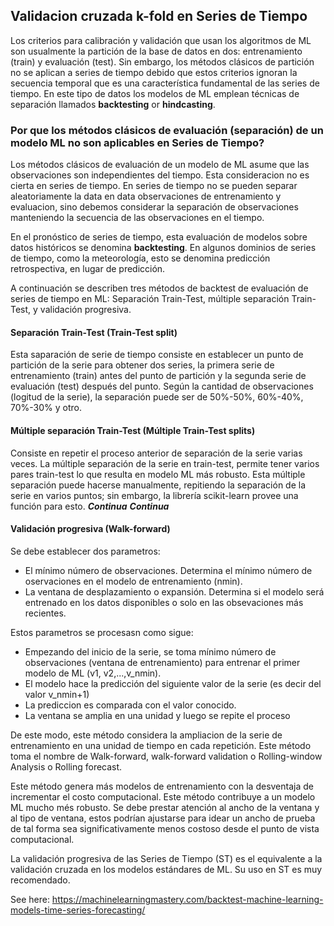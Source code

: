 ## Validacion cruzada k-fold en Series de Tiempo
Los criterios para calibración y validación que usan los algoritmos de ML son usualmente la partición de la base de datos en dos: entrenamiento (train) y evaluación (test). Sin embargo, los métodos clásicos de partición no se aplican a series de tiempo debido que estos criterios ignoran la secuencia temporal que es una característica fundamental de las series de tiempo. En este tipo de datos los modelos de ML emplean técnicas de separación llamados **backtesting** or **hindcasting**.

### Por que los métodos clásicos de evaluación (separación) de un modelo ML no son aplicables en Series de Tiempo?
Los métodos clásicos de evaluación de un modelo de ML asume que las observaciones son independientes del tiempo. Esta consideracion no es cierta en series de tiempo.
En series de tiempo no se pueden separar aleatoriamente la data en data observaciones de entrenamiento y evaluacion, sino debemos considerar la separación de observaciones manteniendo la secuencia de las observaciones en el tiempo.

En el pronóstico de series de tiempo, esta evaluación de modelos sobre datos históricos se denomina **backtesting**. En algunos dominios de series de tiempo, como la meteorología, esto se denomina predicción retrospectiva, en lugar de predicción.

A continuación se describen tres métodos de backtest de evaluación de series de tiempo en ML: Separación Train-Test, múltiple separación Train-Test, y validación progresiva.
#### Separación Train-Test (Train-Test split)
Esta saparación de serie de tiempo consiste en establecer un punto de partición de la serie para obtener dos series, la primera serie de entrenamiento (train) antes del punto de partición y la segunda serie de evaluación (test) después del punto. Según la cantidad de observaciones (logitud de la serie), la separación puede ser de 50%-50%, 60%-40%, 70%-30% y otro.
#### Múltiple separación Train-Test (Múltiple Train-Test splits)
Consiste en repetir el proceso anterior de separación de la serie varias veces. La múltiple separación de la serie en train-test, permite tener varios pares train-test lo que resulta en modelo ML más robusto.
Esta múltiple separación puede hacerse manualmente, repitiendo la separación de la serie en varios puntos; sin embargo, la librería scikit-learn provee una función para esto.
___Continua___
***Continua***

#### Validación progresiva (Walk-forward)
Se debe establecer dos parametros:
- El mínimo número de observaciones. Determina el mínimo número de oservaciones en el modelo de entrenamiento (nmin).
- La ventana de desplazamiento o expansión. Determina si el modelo será entrenado en los datos disponibles o solo en las obsevaciones más recientes.

Estos parametros se procesasn como sigue:
- Empezando del inicio de la serie, se toma mínimo número de observaciones (ventana de entrenamiento) para entrenar el primer modelo de ML (v1, v2,...,v_nmin).
- El modelo hace la predicción del siguiente valor de la serie (es decir del valor v_nmin+1)
- La prediccion es comparada con el valor conocido.
- La ventana se amplia en una unidad y luego se repite el proceso

De este modo, este método considera la ampliacion de la serie de entrenamiento en una unidad de tiempo en cada repetición. Este método toma el nombre de Walk-forward, walk-forward validation o Rolling-window Analysis o Rolling forecast.

Este método genera más modelos de entrenamiento con la desventaja de incrementar el costo computacional. Este método contribuye a un modelo ML mucho més robusto. Se debe prestar atención al ancho de la ventana y al tipo de ventana, estos podrían ajustarse para idear un ancho de prueba de tal forma sea significativamente menos costoso desde el punto de vista computacional.

La validación progresiva de las Series de Tiempo (ST) es el equivalente a la validación cruzada en los modelos estándares de ML. Su uso en ST es muy recomendado.

See here:
https://machinelearningmastery.com/backtest-machine-learning-models-time-series-forecasting/









